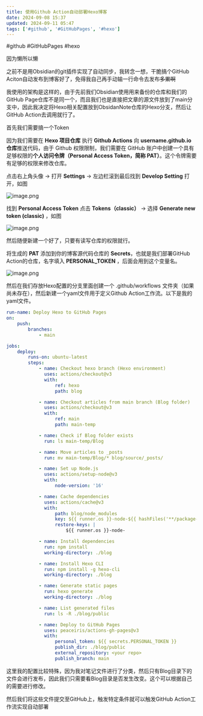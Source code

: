 ```yaml
---
title: 使用Github Action自动部署Hexo博客
date: 2024-09-08 15:37
updated: 2024-09-11 05:47
tags: ['#github', '#GitHubPages', '#hexo']
---
```


#github #GitHubPages #hexo

因为懒所以懒

之前不是用Obsidian的git插件实现了自动同步，我转念一想，干脆搞个GitHub Aciton自动发布到博客好了，免得我自己再手动输一行命令去发布~~多累啊~~

我使用的架构是这样的，由于先前我们Obsidian使用用来备份的仓库和我们的GitHub Page仓库不是同一个，而且我们也是直接把文章的源文件放到了main分支中，因此我决定将Hexo相关配置放到ObsidanNote仓库的Hexo分支，然后让GitHub Action去调用就行了。

首先我们需要搞一个Token

因为我们需要在 **Hexo 项目仓库** 执行 **Github Actions** 向 **username.github.io 仓库**推送代码，由于 Github 权限限制，我们需要在 GitHub 账户中创建一个具有足够权限的**个人访问令牌（Personal Access Token，简称 PAT）**。这个令牌需要有足够的权限来修改仓库。

点击右上角头像 -> 打开 **Settings** -> 左边栏滚到最后找到 **Develop Setting** 打开，如图

![image.png](https://cloud.intro-iu.top:738/d/ThreeBody/ZeroHzzzzPic/202409110537234.png)

找到 **Personal Access Token** 点击 **Tokens（classic）** -> 选择 **Generate new token (classic)** ，如图

![image.png](https://cloud.intro-iu.top:738/d/ThreeBody/ZeroHzzzzPic/202409110538977.png)

然后随便新建一个好了，只要有读写仓库的权限就行。

将生成的 **PAT** 添加到你的博客源代码仓库的 **Secrets**，也就是我们部署GitHub Action的仓库，名字填入 **PERSONAL_TOKEN** ，后面会用到这个变量名。

![image.png](https://cloud.intro-iu.top:738/d/ThreeBody/ZeroHzzzzPic/202409110540172.png)

然后在我们存放Hexo配置的分支里面创建一个 .github/workflows 文件夹（如果尚未存在），然后新建一个yaml文件用于定义Github Action工作流。以下是我的yaml文件。

```yaml
run-name: Deploy Hexo to GitHub Pages
on:
    push:
        branches:
            - main

jobs:
    deploy:
        runs-on: ubuntu-latest
        steps:
            - name: Checkout hexo branch (Hexo environment)
              uses: actions/checkout@v3
              with:
                  ref: hexo
                  path: blog

            - name: Checkout articles from main branch (Blog folder)
              uses: actions/checkout@v3
              with:
                  ref: main
                  path: main-temp

            - name: Check if Blog folder exists
              run: ls main-temp/Blog

            - name: Move articles to _posts
              run: mv main-temp/Blog/* blog/source/_posts/

            - name: Set up Node.js
              uses: actions/setup-node@v3
              with:
                  node-version: '16'

            - name: Cache dependencies
              uses: actions/cache@v3
              with:
                  path: blog/node_modules
                  key: ${{ runner.os }}-node-${{ hashFiles('**/package-lock.json') }}
                  restore-keys: |
                      ${{ runner.os }}-node-

            - name: Install dependencies
              run: npm install
              working-directory: ./blog

            - name: Install Hexo CLI
              run: npm install -g hexo-cli
              working-directory: ./blog

            - name: Generate static pages
              run: hexo generate
              working-directory: ./blog

            - name: List generated files
              run: ls -R ./blog/public

            - name: Deploy to GitHub Pages
              uses: peaceiris/actions-gh-pages@v3
              with:
                  personal_token: ${{ secrets.PERSONAL_TOKEN }}
                  publish_dir: ./blog/public
                  external_repository: <your repo>
                  publish_branch: main
```

这里我的配置比较特殊，因为我对笔记文件进行了分类，然后只有Blog目录下的文件会进行发布，因此我们只需要看Blog目录是否发生改变。这个可以根据自己的需要进行修改。

然后我们将这些文件提交至GitHub上，触发特定条件就可以触发GitHub Action工作流实现自动部署
